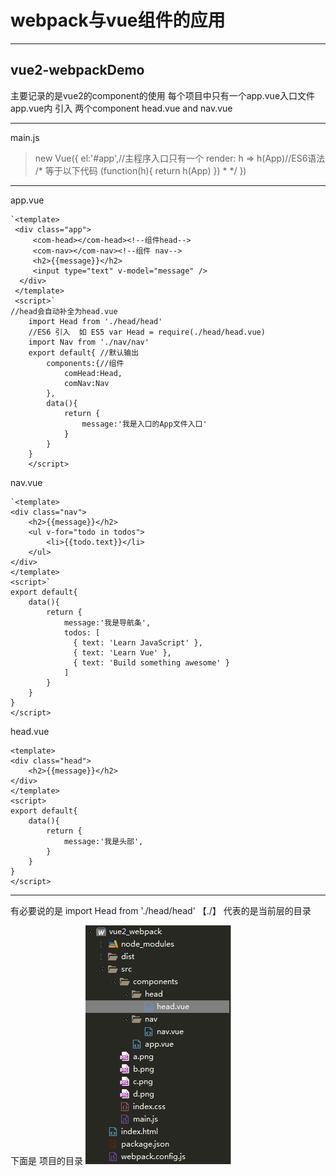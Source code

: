 
**webpack与vue组件的应用**
=============
----------

vue2-webpackDemo
---------------

主要记录的是vue2的component的使用
每个项目中只有一个app.vue入口文件
app.vue内 引入 两个component
head.vue and nav.vue


----------
main.js

> new Vue({
	el:'#app',//主程序入口只有一个
		render: h => h(App)//ES6语法 
		/*
		等于以下代码
		(function(h){
			return h(App)
		})
	 * */
})


----------
app.vue


    `<template>
	 <div class="app">
		 <com-head></com-head><!--组件head-->
		 <com-nav></com-nav><!--组件 nav-->
		 <h2>{{message}}</h2>
		 <input type="text" v-model="message" />
	  </div>
	 </template>
	 <script>`
    //head会自动补全为head.vue
		import Head from './head/head'  
		//ES6 引入  如 ES5 var Head = require(./head/head.vue) 
		import Nav from './nav/nav'
		export default{ //默认输出
			components:{//组件
				comHead:Head,
				comNav:Nav
			},
			data(){
				return {
					message:'我是入口的App文件入口'
				}
			}
		}
		</script>


    
nav.vue

    `<template>
	<div class="nav">
		<h2>{{message}}</h2>
		<ul v-for="todo in todos">
			<li>{{todo.text}}</li>
		</ul>
	</div>
	</template>
	<script>`
	export default{
		data(){
			return {
				message:'我是导航条',
				todos: [
			      { text: 'Learn JavaScript' },
			      { text: 'Learn Vue' },
			      { text: 'Build something awesome' }
    			]
			}
		}
	}
	</script>
    

head.vue

  

    <template>
	<div class="head">
		<h2>{{message}}</h2>
	</div>
	</template>
	<script>
	export default{
		data(){
			return {
				message:'我是头部',
			}
		}
	}
	</script>

--------------------------
有必要说的是 import Head from './head/head'
【./】 代表的是当前层的目录

下面是 项目的目录
![项目的根目录](https://github.com/zhoupeihuang/vue2_webpack/blob/master/mulu.png)





 
